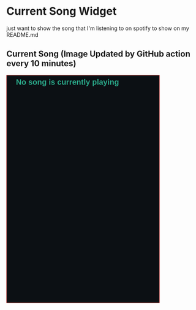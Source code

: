 # Current Song Widget
just want to show the song that I'm listening to on spotify to show on my README.md

## Current Song (Image Updated by GitHub action every 10 minutes)
![](songs-pictures/image644.png)

